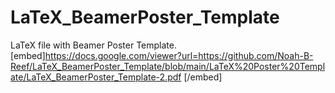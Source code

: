 # LaTeX_BeamerPoster_Template
LaTeX file with Beamer Poster Template.
[embed]https://docs.google.com/viewer?url=https://github.com/Noah-B-Reef/LaTeX_BeamerPoster_Template/blob/main/LaTeX%20Poster%20Template/LaTeX_BeamerPoster_Template-2.pdf
[/embed]
